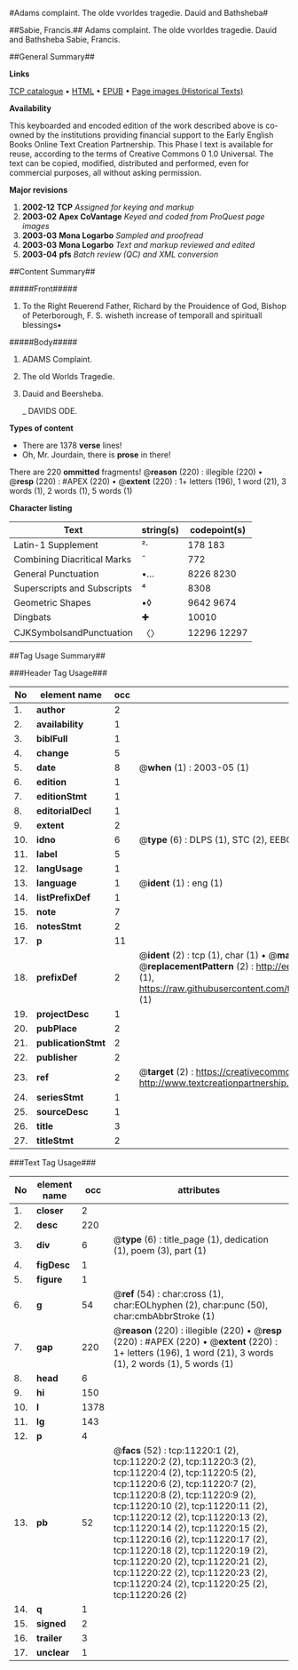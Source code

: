 #Adams complaint. The olde vvorldes tragedie. Dauid and Bathsheba#

##Sabie, Francis.##
Adams complaint. The olde vvorldes tragedie. Dauid and Bathsheba
Sabie, Francis.

##General Summary##

**Links**

[TCP catalogue](http://www.ota.ox.ac.uk/tcp/)  • 
[HTML](http://tei.it.ox.ac.uk/tcp/Texts-HTML/free/A11/A11268.html)  • 
[EPUB](http://tei.it.ox.ac.uk/tcp/Texts-EPUB/free/A11/A11268.epub) • 
[Page images (Historical Texts)](https://data.historicaltexts.jisc.ac.uk/view?pubId=eebo-99846264e&pageId=eebo-99846264e-11220-1)

**Availability**

This keyboarded and encoded edition of the
	       work described above is co-owned by the institutions
	       providing financial support to the Early English Books
	       Online Text Creation Partnership. This Phase I text is
	       available for reuse, according to the terms of Creative
	       Commons 0 1.0 Universal. The text can be copied,
	       modified, distributed and performed, even for
	       commercial purposes, all without asking permission.

**Major revisions**

1. __2002-12__ __TCP__ *Assigned for keying and markup*
1. __2003-02__ __Apex CoVantage__ *Keyed and coded from ProQuest page images*
1. __2003-03__ __Mona Logarbo__ *Sampled and proofread*
1. __2003-03__ __Mona Logarbo__ *Text and markup reviewed and edited*
1. __2003-04__ __pfs__ *Batch review (QC) and XML conversion*

##Content Summary##

#####Front#####

1. To the Right Reuerend Father, Richard by the Prouidence of God, Bishop of Peterborough, F. S. wisheth increase of temporall and spirituall blessings▪

#####Body#####

1. ADAMS Complaint.

1. The old Worlds Tragedie.

1. Dauid and Beersheba.

    _ DAVIDS ODE.

**Types of content**

  * There are 1378 **verse** lines!
  * Oh, Mr. Jourdain, there is **prose** in there!

There are 220 **ommitted** fragments! 
 @__reason__ (220) : illegible (220)  •  @__resp__ (220) : #APEX (220)  •  @__extent__ (220) : 1+ letters (196), 1 word (21), 3 words (1), 2 words (1), 5 words (1)

**Character listing**


|Text|string(s)|codepoint(s)|
|---|---|---|
|Latin-1 Supplement|²·|178 183|
|Combining             Diacritical Marks|̄|772|
|General Punctuation|•…|8226 8230|
|Superscripts             and Subscripts|⁴|8308|
|Geometric Shapes|▪◊|9642 9674|
|Dingbats|✚|10010|
|CJKSymbolsandPunctuation|〈〉|12296 12297|

##Tag Usage Summary##

###Header Tag Usage###

|No|element name|occ|attributes|
|---|---|---|---|
|1.|__author__|2||
|2.|__availability__|1||
|3.|__biblFull__|1||
|4.|__change__|5||
|5.|__date__|8| @__when__ (1) : 2003-05 (1)|
|6.|__edition__|1||
|7.|__editionStmt__|1||
|8.|__editorialDecl__|1||
|9.|__extent__|2||
|10.|__idno__|6| @__type__ (6) : DLPS (1), STC (2), EEBO-CITATION (1), PROQUEST (1), VID (1)|
|11.|__label__|5||
|12.|__langUsage__|1||
|13.|__language__|1| @__ident__ (1) : eng (1)|
|14.|__listPrefixDef__|1||
|15.|__note__|7||
|16.|__notesStmt__|2||
|17.|__p__|11||
|18.|__prefixDef__|2| @__ident__ (2) : tcp (1), char (1)  •  @__matchPattern__ (2) : ([0-9\-]+):([0-9IVX]+) (1), (.+) (1)  •  @__replacementPattern__ (2) : http://eebo.chadwyck.com/downloadtiff?vid=$1&page=$2 (1), https://raw.githubusercontent.com/textcreationpartnership/Texts/master/tcpchars.xml#$1 (1)|
|19.|__projectDesc__|1||
|20.|__pubPlace__|2||
|21.|__publicationStmt__|2||
|22.|__publisher__|2||
|23.|__ref__|2| @__target__ (2) : https://creativecommons.org/publicdomain/zero/1.0/ (1), http://www.textcreationpartnership.org/docs/. (1)|
|24.|__seriesStmt__|1||
|25.|__sourceDesc__|1||
|26.|__title__|3||
|27.|__titleStmt__|2||


###Text Tag Usage###

|No|element name|occ|attributes|
|---|---|---|---|
|1.|__closer__|2||
|2.|__desc__|220||
|3.|__div__|6| @__type__ (6) : title_page (1), dedication (1), poem (3), part (1)|
|4.|__figDesc__|1||
|5.|__figure__|1||
|6.|__g__|54| @__ref__ (54) : char:cross (1), char:EOLhyphen (2), char:punc (50), char:cmbAbbrStroke (1)|
|7.|__gap__|220| @__reason__ (220) : illegible (220)  •  @__resp__ (220) : #APEX (220)  •  @__extent__ (220) : 1+ letters (196), 1 word (21), 3 words (1), 2 words (1), 5 words (1)|
|8.|__head__|6||
|9.|__hi__|150||
|10.|__l__|1378||
|11.|__lg__|143||
|12.|__p__|4||
|13.|__pb__|52| @__facs__ (52) : tcp:11220:1 (2), tcp:11220:2 (2), tcp:11220:3 (2), tcp:11220:4 (2), tcp:11220:5 (2), tcp:11220:6 (2), tcp:11220:7 (2), tcp:11220:8 (2), tcp:11220:9 (2), tcp:11220:10 (2), tcp:11220:11 (2), tcp:11220:12 (2), tcp:11220:13 (2), tcp:11220:14 (2), tcp:11220:15 (2), tcp:11220:16 (2), tcp:11220:17 (2), tcp:11220:18 (2), tcp:11220:19 (2), tcp:11220:20 (2), tcp:11220:21 (2), tcp:11220:22 (2), tcp:11220:23 (2), tcp:11220:24 (2), tcp:11220:25 (2), tcp:11220:26 (2)|
|14.|__q__|1||
|15.|__signed__|2||
|16.|__trailer__|3||
|17.|__unclear__|1||
